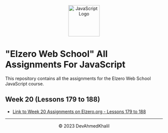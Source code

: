 <div align="center">
  <img src="https://upload.wikimedia.org/wikipedia/commons/6/6a/JavaScript-logo.png" alt="JavaScript Logo" width="100" height="100">
</div>

# "Elzero Web School" All Assignments For JavaScript

This repository contains all the assignments for the Elzero Web School JavaScript course.

## Week 20 (Lessons 179 to 188)

- [Link to Week 20 Assignments on Elzero.org - Lessons 179 to 188](https://elzero.org/javascript-bootcamp-assignments-lesson-from-179-to-188/lesson-from-179-to-188/)

---
<div align="center">
  &copy; 2023 DevAhmedKhalil
</div>
